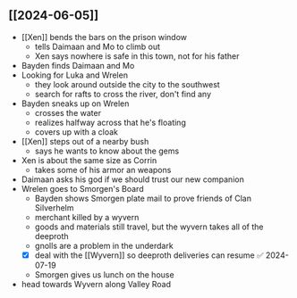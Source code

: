 ## [[2024-06-05]]
- [[Xen]] bends the bars on the prison window
	- tells Daimaan and Mo to climb out
	- Xen says nowhere is safe in this town, not for his father
- Bayden finds Daimaan and Mo
- Looking for Luka and Wrelen
	- they look around outside the city to the southwest
	- search for rafts to cross the river, don't find any
- Bayden sneaks up on Wrelen
	- crosses the water
	- realizes halfway across that he's floating
	- covers up with a cloak
- [[Xen]] steps out of a nearby bush
	- says he wants to know about the gems
- Xen is about the same size as Corrin
	- takes some of his armor an weapons
- Daimaan asks his god if we should trust our new companion
- Wrelen goes to Smorgen's Board
	- Bayden shows Smorgen plate mail to prove friends of Clan Silverhelm
	- merchant killed by a wyvern
	- goods and materials still travel, but the wyvern takes all of the deeproth
	- gnolls are a problem in the underdark
	- [x] deal with the [[Wyvern]] so deeproth deliveries can resume ✅ 2024-07-19
	- Smorgen gives us lunch on the house
- head towards Wyvern along Valley Road